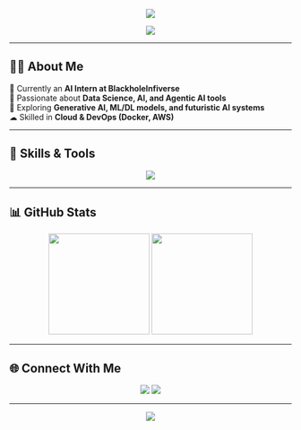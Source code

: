 <!-- Banner -->
<p align="center">
  <img src="https://capsule-render.vercel.app/api?type=waving&color=8e2de2&height=200&section=header&text=Yashika%20Tirkey&fontSize=50&fontColor=ffffff&animation=fadeIn&fontAlignY=35" />
</p>

<!-- Typing Effect -->
<p align="center">
  <a href="https://github.com/yashikart">
    <img src="https://readme-typing-svg.herokuapp.com?font=Fira+Code&size=22&duration=3000&pause=1000&color=8E2DE2&center=true&vCenter=true&width=600&lines=AI+Intern+@+BlackholeInfiverse;Python+%7C+SQL+%7C+MongoDB;Django+%7C+Flask+%7C+ReactJS;AI+%26+Machine+Learning;Generative+AI+%7C+Agentic+AI;Cloud+%7C+Docker+%7C+AWS" />
  </a>
</p>

---

## 👩‍💻 About Me  
🌌 Currently an **AI Intern at BlackholeInfiverse**  
💜 Passionate about **Data Science, AI, and Agentic AI tools**  
🚀 Exploring **Generative AI, ML/DL models, and futuristic AI systems**  
☁ Skilled in **Cloud & DevOps (Docker, AWS)**  

---

## 🚀 Skills & Tools  

<p align="center">
  <img src="https://skillicons.dev/icons?i=python,django,flask,react,mongodb,aws,docker,git,github,mysql,tensorflow,pytorch,vscode&theme=dark" />
</p>

---

## 📊 GitHub Stats  

<p align="center">
  <img src="https://github-readme-stats.vercel.app/api?username=yashikart&show_icons=true&theme=radical&hide_border=true&bg_color=0d1117&title_color=8e2de2&icon_color=8e2de2" height="180" />
  <img src="https://github-readme-streak-stats.herokuapp.com/?user=yashikart&theme=radical&hide_border=true&background=0d1117&stroke=8e2de2&ring=8e2de2&fire=8e2de2&currStreakLabel=8e2de2" height="180" />
</p>

---

## 🌐 Connect With Me  

<p align="center">
  <a href="https://github.com/yashikart"><img src="https://img.shields.io/badge/GitHub-8e2de2?style=for-the-badge&logo=github&logoColor=white" /></a>
  <a href="https://www.linkedin.com/in/yashika-tirkey"><img src="https://img.shields.io/badge/LinkedIn-8e2de2?style=for-the-badge&logo=linkedin&logoColor=white" /></a>
</p>

---

<!-- Footer Banner -->
<p align="center">
  <img src="https://capsule-render.vercel.app/api?type=waving&color=8e2de2&height=100&section=footer"/>
</p>
